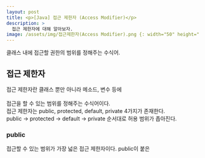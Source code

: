 ```yaml
---
layout: post
title: <p>[Java] 접근 제한자 (Access Modifier)</p>
description: >
  접근 제한자에 대해 알아보자.
image: /assets/img/접근제한자(Access Modifier).png {: width="50" height="50"}
---
```

 클래스 내에 접근할 권한의 범위를 정해주는 수식어.

## 접근 제한자
 접근 제한자란 클래스 뿐만 아니라 메소드, 변수 등에 <br>  
 접근을 할 수 있는 범위를 정해주는 수식어이다. <br>
 접근 제한자는 public, protected, default, private 4가지가 존재한다. <br>
 public -> protected -> default -> private 순서대로 허용 범위가 좁아진다.

### public
 접근할 수 있는 범위가 가장 넓은 접근 제한자이다.
 public이 붙은 
